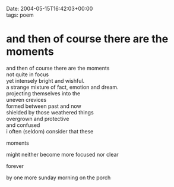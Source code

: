 Date: 2004-05-15T16:42:03+00:00  
tags: poem 
 
# and then of course there are the moments

and then of course there are the moments    
not quite in focus    
yet intensely bright and wishful.    
a strange mixture of fact, emotion and dream.    
projecting themselves into the    
uneven crevices    
formed between past and now    
shielded by those weathered things    
overgrown and protective    
and confused    
i often (seldom) consider that these   
 
moments    

might neither become more focused nor clear    

forever    

by one more sunday morning on the porch  